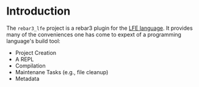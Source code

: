 # Introduction

The `rebar3_lfe` project is a rebar3 plugin for the [LFE language][lfe-wiki].
It provides many of the conveniences one has come to expext of a programming
language's build tool:

* Project Creation
* A REPL
* Compilation
* Maintenane Tasks (e.g., file cleanup)
* Metadata

<!-- Named page links below: /-->

[lfe-wiki]: https://en.wikipedia.org/wiki/LFE_(programming_language)
[run-release-issue]: https://github.com/lfe-rebar3/rebar3_lfe/issues/33
